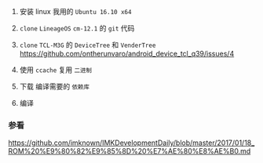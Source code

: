 1. 安装 linux
我用的 `Ubuntu 16.10 x64`

2. `clone` `LineageOS` `cm-12.1` 的 `git` 代码


3. `clone` `TCL-M3G` 的 `DeviceTree` 和 `VenderTree`
https://github.com/ontherunvaro/android_device_tcl_q39/issues/4

4. 使用 `ccache` 复用 `二进制`

5. 下载 编译需要的 `依赖库`

6. 编译

### 参看
https://github.com/imknown/IMKDevelopmentDaily/blob/master/2017/01/18_ROM%20%E9%80%82%E9%85%8D%20%E7%AE%80%E8%AE%B0.md
